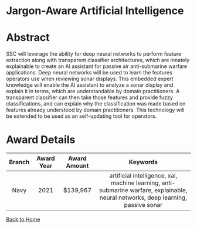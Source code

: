 
Jargon-Aware Artificial Intelligence
====================================

# Abstract


SSC will leverage the ability for deep neural networks to perform feature extraction along with transparent classifier architectures, which are innately explainable to create an AI assistant for passive air anti-submarine warfare applications. Deep neural networks will be used to learn the features operators use when reviewing sonar displays. This embedded expert knowledge will enable the AI assistant to analyze a sonar display and explain it in terms, which are understandable by domain practitioners. A transparent classifier can then take those features and provide fuzzy classifications, and can explain why the classification was made based on features already understood by domain practitioners. This technology will be extended to be used as an self-updating tool for operators.  

# Award Details

|Branch|Award Year|Award Amount|Keywords|
| :---: | :---: | :---: | :---: |
|Navy|2021|$139,967|artificial intelligence, xai, machine learning, anti-submarine warfare, explainable, neural networks, deep learning, passive sonar|
  
  


[Back to Home](https://github.com/chrischow/dod_sbir_awards/Reports/JH/#2180)